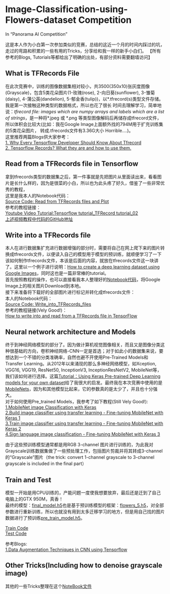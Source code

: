 # Image-Classification-using-Flowers-dataset Competition
In “Panorama AI Competition”

这是本人作为小白第一次参加类似的竞赛，总结的这近一个月的时间内踩过的坑，走过的弯路和积累的一些有用的Tricks，分享给和我一样的新手小白们。
【所有参考的Blogs, Tutorials等都给出了明确的出处，有部分资料需要翻墙访问】  


## What is TFRecords File
在此次竞赛中，训练的图像数据集相对较小，共3500(350x10)张灰度图像(Grayscale)，包含5类花朵图片(1-玫瑰(rose), 2-向日葵(sunflower), 
3-雏菊(daisy), 4-蒲公英(dandelion), 5-郁金香(tulip))，以*.tfrecord(s)类型文件存储。我是第一次接触这种类型的数据格式，所以也花了很长
时间去理解学习，简单地说：*tfrecord file: images which are numpy arrays and labels which are a list of strings*，是一种将\*.jpeg 
或 \*.png 等类型图像解码后再储存成tfrecord文件，所以体积会比较大(比如：我在Google Image上面额外找的794M用于扩充训练集的5类花朵图片，
转成.tfrecords文件有3.36G大小 Horrible....)。  
这里推荐两篇Blogs供大家参考：  
[1. Why Every Tensorflow Developer Should Know About Tfrecord](https://www.skcript.com/svr/why-every-tensorflow-developer-should-know-about-tfrecord/)  
[2. Tensorflow Records? What they are and how to use them.](https://medium.com/mostly-ai/tensorflow-records-what-they-are-and-how-to-use-them-c46bc4bbb564)  

## Read from a TFRecords file in Tensorflow
拿到tfrecords类型的数据集之后，第一件事就是先把图片从里面读出来，看看图片是长什么样的，因为是很菜的小白，所以也为此头疼了好久，借鉴了一些非常优秀的教程，  
这里是我本人的Notebook代码：  
[Source Code: Read from TFRecords files and Plot](https://github.com/Huixxi/Image-Classification-using-Flowers-dataset/blob/master/bin/read_from_tfrecords_files_and_plot.ipynb)  
参考的教程链接：  
[Youtube Video Tutorial:Tensorflow tutorial_TFRecord tutorial_02](https://www.youtube.com/watch?v=jbLi8JHgl28&list=LLUMZo4j7Z8dYMlWWpASiyIA&t=11s&index=21)    
[上述视频教程中代码的GitHub地址](https://github.com/kevin28520/My-TensorFlow-tutorials/blob/master/03%20TFRecord/notMNIST_input.py)   

## Write into a TFRecords file
本人在进行数据集扩充进行数据增强的部分时，需要将自己在网上爬下来的图片转换成tfrecords文件，以便读入自己的模型用于模型的预训练，就顺便学习了一下该如何制作tfrecords文件，本该是后面的内容，就放在tfrecords文件这一块讲了。这里以一个例子进行说明：[How to create a deep learning dataset using Google Images](https://www.pyimagesearch.com/2017/12/04/how-to-create-a-deep-learning-dataset-using-google-images/)，同时这也是一篇非常棒的tutorial。  
首先按照教程的操作，也可以直接看我本人整理好的[Notebook代码](https://github.com/Huixxi/Image-Classification-using-Flowers-dataset/blob/master/bin/create_a_deep-learning_dataset_using_google-images.ipynb)，将Google Image上的相关图片Download到本地。  
接下来准备将下载好的全部图片进行标记并转化成tfrecords文件：  
本人的Notebook代码：  
[Source Code: Write_into_TFRecords_files](https://github.com/Huixxi/Image-Classification-using-Flowers-dataset/blob/master/bin/write_into_tfrecords_files.ipynb)   
参考的教程链接(Vely Good!)：  
[How to write into and read from a TFRecords file in TensorFlow](http://www.machinelearninguru.com/deep_learning/tensorflow/basics/tfrecord/tfrecord.html)    

## Neural network architecture and Models
终于到神经网络模型的部分了。因为做计算机视觉图像相关，而且又是图像分类这种很基础的方向，卷积神经网络-CNN一定是首选；对于如此小的数据集来说，要想达到一个不错的分类准确率，自然也避不开使用Pre-Trained Models和Transfer Learning。从2012年以来涌现的那么多神经网络模型，如Xception, VGG16, VGG19, ResNet50, InceptionV3, InceptionResNetV2, MobileNet等，我们该如何进行选择。这篇[Tutorial：Using Keras Pre-trained Deep Learning models for your own dataset](https://gogul09.github.io/software/flower-recognition-deep-learning)给了我很大的启发。最终我在本次竞赛中使用的是[MobileNets](https://arxiv.org/pdf/1704.04861.pdf)，因为和其他模型比起来，它的参数真的是太少了，并且也十分强大。  
对于如何使用Pre_trained Models，我参考了如下教程(Still Vely Good!):  
[1.MobileNet image Classification with Keras](https://www.youtube.com/watch?v=OO4HD-1wRN8&list=PLZbbT5o_s2xrwRnXk_yCPtnqqo4_u2YGL&index=31)  
[2.Build image classifier using transfer learning - Fine-tuning MobileNet with Keras 1](https://www.youtube.com/watch?v=4Tcqw5oIfIg&list=PLZbbT5o_s2xrwRnXk_yCPtnqqo4_u2YGL&index=32)  
[3.Train image classifier using transfer learning - Fine-tuning MobileNet with Keras 2](https://www.youtube.com/watch?v=-0Blng0Ww8c&list=PLZbbT5o_s2xrwRnXk_yCPtnqqo4_u2YGL&index=33)  
[4.Sign language image classification - Fine-tuning MobileNet with Keras 3](https://www.youtube.com/watch?v=FNqp4ZY0wDY&list=PLZbbT5o_s2xrwRnXk_yCPtnqqo4_u2YGL&index=34)  

由于这些预训练模型通常都是用RGB 3-channel 图片进行训练的，为此我对Grayscale训练数据集做了一些预处理工作，包括图片剪裁并将其转成3-channel的“Grayscale”图片（the trick: convert 1-channel grayscale to 3-channel grayscale is included in the final part）

## Train and Test
模型一开始是用CPU训练的，产能问题一度使我想要放弃，最后还是迁到了自己电脑上的GTX 950M，真香！  
最终的模型：[final_model.h5](https://github.com/Huixxi/Image-Classification-using-Flowers-dataset/tree/master/bin/models)也是基于预训练模型的框架：[flowers_5.h5](https://github.com/Huixxi/Image-Classification-using-Flowers-dataset/tree/master/bin/models)，对全部参数进行重新训练，所以也就没有用到太多迁移学习的地方，但是用自己找的图片数据进行了预训练[pre_train_model.h5](https://github.com/Huixxi/Image-Classification-using-Flowers-dataset/tree/master/bin/models)。    

[Train Code](https://github.com/Huixxi/Image-Classification-using-Flowers-dataset/blob/master/bin/train.py)  
[Test Code](https://github.com/Huixxi/Image-Classification-using-Flowers-dataset/blob/master/bin/test.py)  

参考Blogs:  
[1.Data Augmentation Techniques in CNN using Tensorflow](https://medium.com/ymedialabs-innovation/data-augmentation-techniques-in-cnn-using-tensorflow-371ae43d5be9)   

## Other Tricks(Including how to denoise grayscale image)
其他的一些Tricks整理在这个[NoteBook文件](https://github.com/Huixxi/Image-Classification-using-Flowers-dataset/blob/master/bin/utils_in_pretrained_model.ipynb)  
